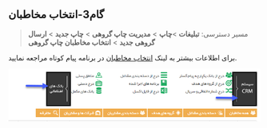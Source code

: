 ﻿## گام3-انتخاب مخاطبان

> مسیر دسترسی:  **تبلیغات** >**چاپ** > **مدیریت چاپ گروهی** > **چاپ جدید** > **ارسال گروهی جدید** > **انتخاب مخاطبان چاپ گروهی**

برای اطلاعات بیشتر به لینک [انتخاب مخاطبان](https://github.com/1stco/PayamGostarDocs/blob/master/help2.5.4/Marketing/moshtarak-abzar/gam-se/select-Audience.md) در برنامه پیام کوتاه مراجعه نمایید.


![](advertising-sendingprint-thirdstep.png)


